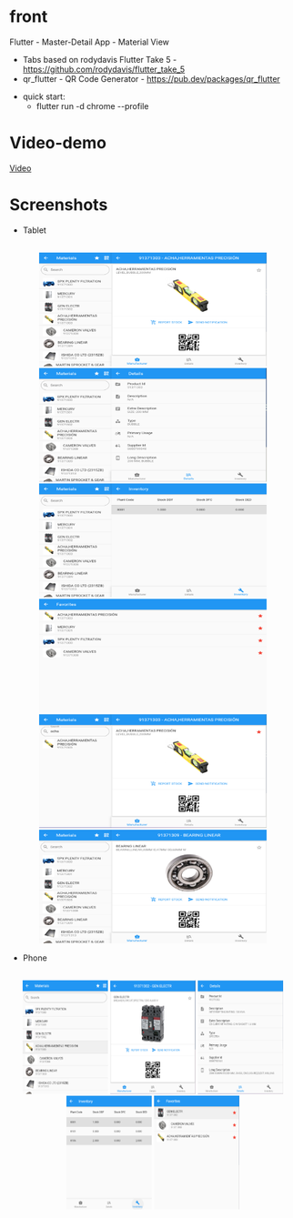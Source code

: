 # front

Flutter - Master-Detail App - Material View

- Tabs based on rodydavis Flutter Take 5 - https://github.com/rodydavis/flutter_take_5
- qr_flutter - QR Code Generator - https://pub.dev/packages/qr_flutter

* quick start:
  * flutter run -d chrome --profile


# Video-demo
[Video](https://github.com/mtilve/test/blob/master/material_view.mp4)


# Screenshots

- Tablet
<br>
<div  align="center">
<img src="https://github.com/mtilve/test/blob/master/flutter_t_1.png" height="200px" width="400px" >
<img src="https://github.com/mtilve/test/blob/master/flutter_t_2.png" height="200px" width="400px" >
</div>
<div  align="center">
<img src="https://github.com/mtilve/test/blob/master/flutter_t_3.png" height="200px" width="400px" >
<img src="https://github.com/mtilve/test/blob/master/flutter_t_4.png" height="200px" width="400px" >
</div>
<div  align="center">
<img src="https://github.com/mtilve/test/blob/master/flutter_t_5.png" height="200px" width="400px" >
<img src="https://github.com/mtilve/test/blob/master/flutter_t_6.png" height="200px" width="400px" >
</div>

- Phone
<br>
<div  align="center">
  <img src="https://github.com/mtilve/test/blob/master/flutter_1.png" height="200px" width="150px" >
  <img src="https://github.com/mtilve/test/blob/master/flutter_2.png" height="200px" width="150px" >
  <img src="https://github.com/mtilve/test/blob/master/flutter_3.png" height="200px" width="150px" >
</div>
<div  align="center">
<img src="https://github.com/mtilve/test/blob/master/flutter_4.png" height="200px" width="150px" >
<img src="https://github.com/mtilve/test/blob/master/flutter_5.png" height="200px" width="150px" >
</div>

